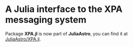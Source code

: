 # A Julia interface to the XPA messaging system

Package **XPA.jl** is now part of **JuliaAstro**, you can find it at [JuliaAstro/XPA.jl](https://github.com/JuliaAstro/XPA.jl).
